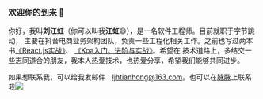 ### 欢迎你的到来 👋


你好，我叫**刘江虹**（你可以叫我**江虹**😄），是一名软件工程师。目前就职于字节跳动，
主要在抖音电商业务架构团队，负责一些工程化相关工作。之前也写过两本书[《React.js实战》](https://item.jd.com/50189138561.html)、
[《Koa入门、进阶与实战》](https://item.jd.com/10043942006112.html)。希望在
技术道路上，多结交一些志同道合的朋友，我本人热爱技术，也热爱分享，希望我们能够共同进步。

如果想联系我，可以给我发邮件：ljhtianhong@163.com。也可以在[脉脉](https://maimai.cn/contact/share/card?u=ftk4qwtxos08&_share_channel=copy_link)上联系我![](https://github-readme-stats.vercel.app/api?username=SKHon)



